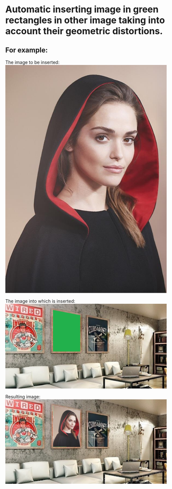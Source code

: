 # Automatic inserting image in green rectangles in other image taking into account their geometric distortions.

## For example:

The image to be inserted:
![insert](image/insert.jpg)

The image into which is inserted:
![input](image/input.png)

Resulting image:
![result](image/result.png)
